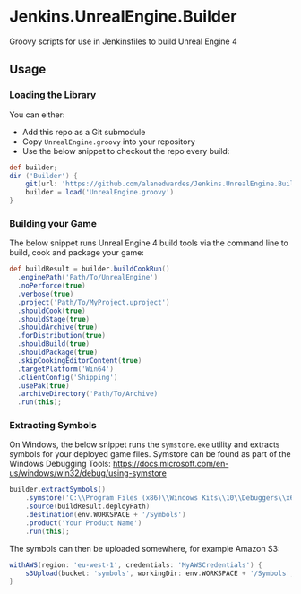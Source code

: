 # Jenkins.UnrealEngine.Builder
Groovy scripts for use in Jenkinsfiles to build Unreal Engine 4

## Usage

### Loading the Library

You can either:
* Add this repo as a Git submodule
* Copy `UnrealEngine.groovy` into your repository
* Use the below snippet to checkout the repo every build:
```groovy
def builder;
dir ('Builder') {
    git(url: 'https://github.com/alanedwardes/Jenkins.UnrealEngine.Builder.git', branch: 'main');
    builder = load('UnrealEngine.groovy')
}
```

### Building your Game

The below snippet runs Unreal Engine 4 build tools via the command line to build, cook and package your game:

```groovy
def buildResult = builder.buildCookRun()
  .enginePath('Path/To/UnrealEngine')
  .noPerforce(true)
  .verbose(true)
  .project('Path/To/MyProject.uproject')
  .shouldCook(true)
  .shouldStage(true)
  .shouldArchive(true)
  .forDistribution(true)
  .shouldBuild(true)
  .shouldPackage(true)
  .skipCookingEditorContent(true)
  .targetPlatform('Win64')
  .clientConfig('Shipping')
  .usePak(true)
  .archiveDirectory('Path/To/Archive)
  .run(this);
```

### Extracting Symbols

On Windows, the below snippet runs the `symstore.exe` utility and extracts symbols for your deployed game files. Symstore can be found as part of the Windows Debugging Tools: https://docs.microsoft.com/en-us/windows/win32/debug/using-symstore

```groovy
builder.extractSymbols()
    .symstore('C:\\Program Files (x86)\\Windows Kits\\10\\Debuggers\\x64\\symstore.exe')
    .source(buildResult.deployPath)
    .destination(env.WORKSPACE + '/Symbols')
    .product('Your Product Name')
    .run(this);
```

The symbols can then be uploaded somewhere, for example Amazon S3:

```groovy
withAWS(region: 'eu-west-1', credentials: 'MyAWSCredentials') {
    s3Upload(bucket: 'symbols', workingDir: env.WORKSPACE + '/Symbols', includePathPattern: '**/*')
}
```
